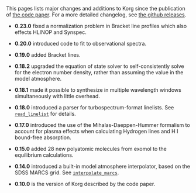 This pages lists major changes and additions to Korg since the publication of [the code paper](https://arxiv.org/abs/2211.00029). For a more detailed changelog, see [the github releases](https://github.com/ajwheeler/Korg.jl/releases).

- **0.23.0** fixed a normalization problem in Bracket line profiles which also effects HLINOP and
  Synspec.

- **0.20.0** introduced code to fit to observational spectra.

- **0.19.0** added Bracket lines.

- **0.18.2** upgraded the equation of state solver to self-consistently solve for the electron
  number density, rather than assuming the value in the model atmosphere.

- **0.18.1** made it possible to synthesize in multiple wavelength windows simultaneously with
  little overhead.

- **0.18.0** introduced a parser for turbospectrum-format linelists.  See [`read_linelist`](@ref) for details.

- **0.17.0** introduced the use of the Mihalas-Daeppen-Hummer formalism to account for plasma effects when calculating Hydrogen lines and
  H I bound-free absorption.

- **0.15.0** added 28 new polyatomic molecules from exomol to the equilibrium calculations.

- **0.14.0** introduced a built-in model atmosphere interpolator, based on the SDSS MARCS grid.  See [`interpolate_marcs`](@ref).

- **0.10.0** is the version of Korg described by the code paper.
